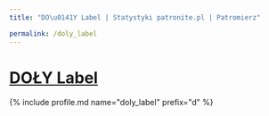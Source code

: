 ```yaml
---
title: "DO\u0141Y Label | Statystyki patronite.pl | Patromierz"

permalink: /doly_label
---
```


# [DOŁY Label](https://patronite.pl/doly_label)

{% include profile.md name="doly_label" prefix="d" %}
